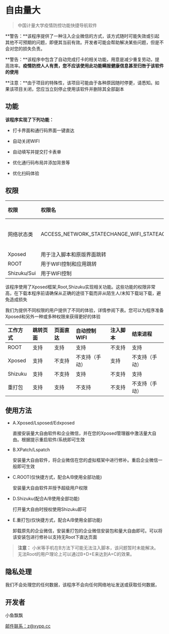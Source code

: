 #  自由量大

> 中国计量大学疫情防控功能快捷导航软件

**警告：**该程序提供了一种注入企业微信的方式，该方式随时可能失效或引起其他不可预期的问题，即便其当前有效。开发者可能会帮助解决某些问题，但是不会对您的损失负责。

**警告：**该程序中包含了自动完成打卡的相关功能，用意是减少重复劳动，提高效率。**疫情防控人人有责，您不应该使用此功能瞒报健康信息甚至归咎于该软件的使用**

**注意：**由于项目的特殊性，该项目可能由于各种原因随时停更，请悉知。如果该项目关闭，您应当立刻停止使用该软件并删除其全部副本

## 功能

**该程序实现了下列功能：**

+ 打卡界面和通行码界面一键直达

+ 自动关闭WIFI

+ 自动填写并提交打卡表单

+ 优化通行码布局并添加背景等

+ 优化扫码体验

## 权限

| 权限        | 权限名                                                 | 用途             | 可选 |
| :---------- | :----------------------------------------------------- | :--------------- | :--- |
| 网络状态类  | ACCESS_NETWORK_STATECHANGE_WIFI_STATEACCESS_WIFI_STATE | 用于自动WIFI控制 | 否   |
| Xposed      | 用于注入脚本和原版界面跳转                             | 否               |      |
| ROOT        | 用于WIFI控制和应用跳转                                 | 否               |      |
| Shizuku/Sui | 用于WIFI控制                                           | 否               |      |

该程序使用了Xposed框架,Root,Shizuku实现相关功能。这些功能的权限非常高，在下载本程序前请确保从正确的途径下载而非从陌生人/未知下载站下载，避免造成损失

我们为提供不同权限的用户提供了不同的体验，详情参阅下表。您可以为程序准备Xposed和另外一种或多种权限来获得更好的体验

| 工作方式 | 跳转页面 | 页面直达 | 自动控制WIFI   | 注入脚本 | 结束进程       |
| :------- | :------- | :------- | :------------- | :------- | :------------- |
| ROOT     | 支持     | 支持     | 支持           | 不支持   | 支持           |
| Xposed   | 支持     | 不支持   | 不支持（手动） | 支持     | 不支持（手动） |
| Shizuku  | 支持     | 不支持   | 支持           | 不支持   | 支持           |
| 重打包   | 支持     | 支持     | 不支持         | 不支持   | 不支持（手动） |





## 使用方法

- A.Xposed/Lsposed/Edxposed

  直接安装量大自由软件和企业微信，并在您的Xposed管理器中激活量大自由。根据提示重启软件/系统即可生效

- B.XPatch/Lspatch

  安装量大自由软件，将企业微信在您的虚拟框架中进行修补。重启企业微信一般即可生效

- C.ROOT(仅快捷方式，配合A/B使用全部功能)

  安装量大自由软件并授予超级用户权限

- D.Shizuku(配合A/B使用全部功能)

  打开量大自由时授权使用Shizuku即可

- E.重打包(仅快捷方式，配合A/B使用全部功能)

  卸载原先的企业微信，安装重打包的企业微信安装包和量大自由即可。可以将该安装包进行修补以支持无Root下直达页面

> **注意：** 小米等手机在B方法下可能无法注入脚本，该问题暂时未能解决。
> 无法Root的用户理论上可以通过B+D+E来达到A+C的效果。

## 隐私处理

我们不会处理您的任何数据，该程序不会向任何网络地址发送或获取任何数据，

## 开发者

小鱼飘飘

 [邮件联系：z@xypp.cc](mailto:z@xypp.cc)
